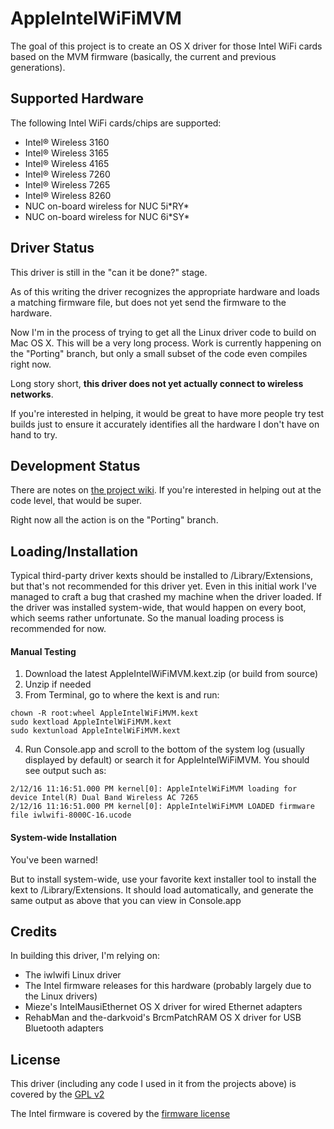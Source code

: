 # AppleIntelWiFiMVM
The goal of this project is to create an OS X driver for those Intel WiFi cards based on the MVM firmware (basically, the current and previous generations).

## Supported Hardware
The following Intel WiFi cards/chips are supported:
* Intel&reg; Wireless 3160
* Intel&reg; Wireless 3165
* Intel&reg; Wireless 4165
* Intel&reg; Wireless 7260
* Intel&reg; Wireless 7265
* Intel&reg; Wireless 8260
* NUC on-board wireless for NUC 5i\*RY\*
* NUC on-board wireless for NUC 6i\*SY\*

## Driver Status
This driver is still in the "can it be done?" stage.

As of this writing the driver recognizes the appropriate hardware and loads a matching firmware file, but does not yet send the firmware to the hardware.

Now I'm in the process of trying to get all the Linux driver code to build on Mac OS X.  This will be a very long process.  Work is currently happening on the "Porting" branch, but only a small subset of the code even compiles right now.

Long story short, __this driver does not yet actually connect to wireless networks__.

If you're interested in helping, it would be great to have more people try test builds just to ensure it accurately identifies all the hardware I don't have on hand to try.

## Development Status

There are notes on [the project wiki](https://github.com/ammulder/AppleIntelWiFiMVM/wiki).  If you're interested in helping out at the code level, that would be super.

Right now all the action is on the "Porting" branch.

## Loading/Installation
Typical third-party driver kexts should be installed to /Library/Extensions, but that's not recommended for this driver yet.  Even in this initial work I've managed to craft a bug that crashed my machine when the driver loaded.  If the driver was installed system-wide, that would happen on every boot, which seems rather unfortunate.  So the manual loading process is recommended for now.

#### Manual Testing
1. Download the latest AppleIntelWiFiMVM.kext.zip (or build from source)
2. Unzip if needed
3. From Terminal, go to where the kext is and run:
```Shell
chown -R root:wheel AppleIntelWiFiMVM.kext
sudo kextload AppleIntelWiFiMVM.kext
sudo kextunload AppleIntelWiFiMVM.kext
```
4. Run Console.app and scroll to the bottom of the system log (usually displayed by default) or search it for AppleIntelWiFiMVM.  You should see output such as:
```Text
2/12/16 11:16:51.000 PM kernel[0]: AppleIntelWiFiMVM loading for device Intel(R) Dual Band Wireless AC 7265
2/12/16 11:16:51.000 PM kernel[0]: AppleIntelWiFiMVM LOADED firmware file iwlwifi-8000C-16.ucode
```

#### System-wide Installation
You've been warned!

But to install system-wide, use your favorite kext installer tool to install the kext to /Library/Extensions.  It should load automatically, and generate the same output as above that you can view in Console.app

## Credits

In building this driver, I'm relying on:
* The iwlwifi Linux driver
* The Intel firmware releases for this hardware (probably largely due to the Linux drivers)
* Mieze's IntelMausiEthernet OS X driver for wired Ethernet adapters
* RehabMan and the-darkvoid's BrcmPatchRAM OS X driver for USB Bluetooth adapters

## License

This driver (including any code I used in it from the projects above) is covered by the [GPL v2](http://www.gnu.org/licenses/old-licenses/gpl-2.0.en.html)

The Intel firmware is covered by the [firmware license](http://git.kernel.org/?p=linux/kernel/git/firmware/linux-firmware.git;a=blob_plain;f=LICENCE.iwlwifi_firmware;hb=HEAD)
